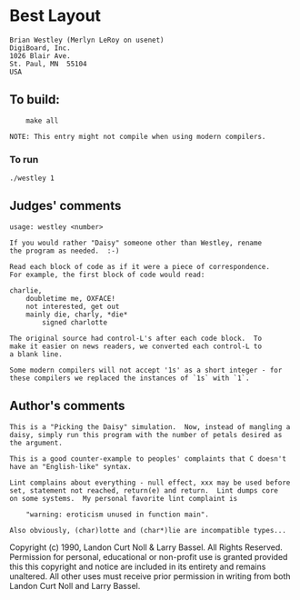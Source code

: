 # Best Layout

	Brian Westley (Merlyn LeRoy on usenet)
	DigiBoard, Inc.
	1026 Blair Ave.
	St. Paul, MN  55104  
	USA

## To build:

        make all

	NOTE: This entry might not compile when using modern compilers.

### To run

	./westley 1

## Judges' comments

    usage: westley <number>

    If you would rather "Daisy" someone other than Westley, rename 
    the program as needed.  :-)

    Read each block of code as if it were a piece of correspondence.
    For example, the first block of code would read:

	charlie,
		doubletime me, OXFACE!
		not interested, get out
		mainly die, charly, *die*
			signed charlotte

    The original source had control-L's after each code block.  To 
    make it easier on news readers, we converted each control-L to 
    a blank line.

    Some modern compilers will not accept '1s' as a short integer - for
    these compilers we replaced the instances of `1s` with `1`.


## Author's comments

    This is a "Picking the Daisy" simulation.  Now, instead of mangling a 
    daisy, simply run this program with the number of petals desired as 
    the argument.
    
    This is a good counter-example to peoples' complaints that C doesn't
    have an "English-like" syntax.
    
    Lint complains about everything - null effect, xxx may be used before
    set, statement not reached, return(e) and return.  Lint dumps core
    on some systems.  My personal favorite lint complaint is
    
    	"warning: eroticism unused in function main".
    
    Also obviously, (char)lotte and (char*)lie are incompatible types...

Copyright (c) 1990, Landon Curt Noll & Larry Bassel.
All Rights Reserved.  Permission for personal, educational or non-profit use is
granted provided this this copyright and notice are included in its entirety
and remains unaltered.  All other uses must receive prior permission in writing
from both Landon Curt Noll and Larry Bassel.
